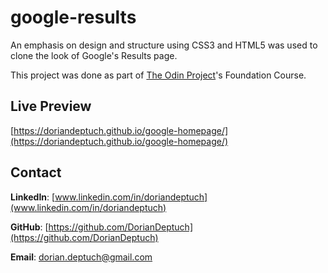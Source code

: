 # google-results

An emphasis on design and structure using CSS3 and HTML5 was used to clone the look of Google's Results page.

This project was done as part of [The Odin Project](https://www.theodinproject.com)'s Foundation Course.

## Live Preview
[https://doriandeptuch.github.io/google-homepage/](https://doriandeptuch.github.io/google-homepage/)

## Contact
**LinkedIn**: [www.linkedin.com/in/doriandeptuch](www.linkedin.com/in/doriandeptuch)

**GitHub**: [https://github.com/DorianDeptuch](https://github.com/DorianDeptuch)

**Email**: [dorian.deptuch@gmail.com](mailto:dorian.deptuch@gmail.com)
